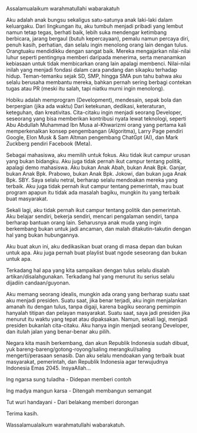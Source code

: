 Assalamualaikum warahmatullahi wabarakatuh

Aku adalah anak bungsu sekaligus satu-satunya anak laki-laki dalam keluargaku.
Dari lingkungan itu, aku tumbuh menjadi pribadi yang lembut namun tetap tegas, berhati baik, lebih suka mendengar ketimbang berbicara, jarang bergaul (butuh kepercayaan), pemalu namun percaya diri, penuh kasih, perhatian, dan selalu ingin menolong orang lain dengan tulus.
Orangtuaku mendidikku dengan sangat baik. Mereka mengajarkan nilai-nilai luhur seperti pentingnya memberi daripada menerima, serta menanamkan kebiasaan untuk tidak membicarkan orang lain apalagi membenci. Nilai-nilai inilah yang menjadi fondasi dalam cara pandang dan sikapku terhadap hidup.
Teman-temanku sejak SD, SMP, hingga SMA pun tahu bahwa aku selalu berusaha membantu mereka, bahkan pernah sering berbagi contekan tugas atau PR (meski itu salah, tapi niatku murni ingin menolong).

Hobiku adalah memprogram (Development), mendesain, sepak bola dan berpergian (jika ada waktu)
Dari ketekunan, dedikasi, keteraturan, keteguhan, dan kreativitas. Cita-citaku ingin menjadi seorang Developer, seseorang yang bisa memberikan kontribusi nyata lewat teknologi, seperti Abu Abdullah Muhammad Ibn Musa al-Khwarizmi orang yang pertama kali memperkenalkan konsep pengembangan (Algoritma), Larry Page pendiri Google, Elon Musk & Sam Altman pengembang ChatGpt (AI), dan Mark Zuckberg pendiri Facebook (Meta).

Sebagai mahasiswa, aku memilih untuk fokus. Aku tidak ikut campur urusan yang bukan bidangku.
Aku juga tidak pernah ikut campur tentang politik, apalagi demo mahasiswa. Aku bukan Anak Abah, bukan Anak Bpk. Ganjar, bukan Anak Bpk. Prabowo, bukan Anak Bpk. Jokowi, dan bukan juga Anak Bpk. SBY. Saya selalu netral, berharap selalu mendoakan mereka yang terbaik.
Aku juga tidak pernah ikut campur tentang pemerintah, mau buat program apapun itu tidak ada masalah bagiku, mungkin itu yang terbaik buat masyarakat.

Sekali lagi, aku tidak pernah ikut campur tentang politik dan pemerintah. Aku belajar sendiri, bekerja sendiri, mencari pengalaman sendiri, tanpa berharap bantuan orang lain.
Seharusnya anak muda yang ingin berkembang bukan untuk jadi ancaman, dan malah ditakutin-takutin dengan hal yang bukan hubungannya.

Aku buat akun ini, aku dedikasikan buat orang di masa depan dan bukan untuk apa.
Aku juga pernah buat playlist buat ngode seseorang dan bukan untuk apa.

Terkadang hal apa yang kita sampaikan dengan tulus selalu disalah artikan/disalahgunakan.
Terkadang hal yang menurut itu serius selalu dijadiin candaan/guyonan.

Aku memang seorang idealis, mungkin ada orang yang berharap suatu saat aku menjadi presiden. Suatu saat, jika benar terjadi, aku ingin menjalankan amanah itu dengan tulus, tanpa digaji, karena bagiku seorang pemimpin hanyalah titipan dan pelayan masyarakat. Suatu saat, saya jadi presiden jika menurut itu waktu yang tepat atau dipaksakan.
Namun, sekali lagi, menjadi presiden bukanlah cita-citaku. Aku hanya ingin menjadi seorang Developer, dan itulah jalan yang benar-benar aku pilih.

Negara kita masih berkembang, dan akun Republik Indonesia sudah dibuat, yuk bareng-bareng/gotong-royong/saling merangkul/saling mengerti/perasaan senasib. 
Dan aku selalu mendoakan yang terbaik buat masyarakat, pemerintah, dan Republik Indonesia agar terwujudnya Indonesia Emas 2045. InsyaAllah...

Ing ngarsa sung tuladha - Didepan memberi contoh

Ing madya mangun karsa - Ditengah membangun semangat

Tut wuri handayani - Dari belakang memberi dorongan


Terima kasih.

Wassalamualaikum warahmatullahi wabarakatuh.
